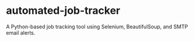# automated-job-tracker
A Python-based job tracking tool using Selenium, BeautifulSoup, and SMTP email alerts.
